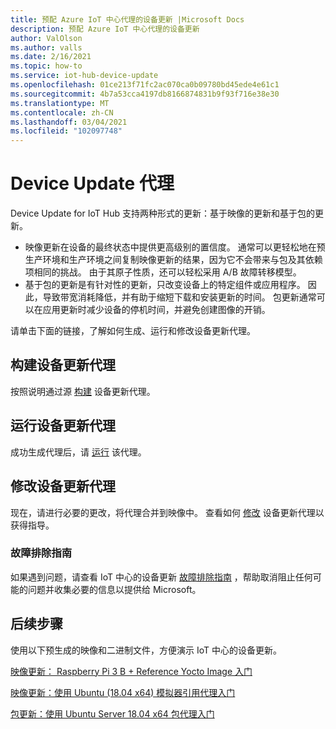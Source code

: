 ```yaml
---
title: 预配 Azure IoT 中心代理的设备更新 |Microsoft Docs
description: 预配 Azure IoT 中心代理的设备更新
author: ValOlson
ms.author: valls
ms.date: 2/16/2021
ms.topic: how-to
ms.service: iot-hub-device-update
ms.openlocfilehash: 01ce213f71fc2ac070ca0b09780bd45ede4e61c1
ms.sourcegitcommit: 4b7a53cca4197db8166874831b9f93f716e38e30
ms.translationtype: MT
ms.contentlocale: zh-CN
ms.lasthandoff: 03/04/2021
ms.locfileid: "102097748"
---
```

# <a name="device-update-agent"></a>Device Update 代理

Device Update for IoT Hub 支持两种形式的更新：基于映像的更新和基于包的更新。 

* 映像更新在设备的最终状态中提供更高级别的置信度。 通常可以更轻松地在预生产环境和生产环境之间复制映像更新的结果，因为它不会带来与包及其依赖项相同的挑战。 由于其原子性质，还可以轻松采用 A/B 故障转移模型。 
* 基于包的更新是有针对性的更新，只改变设备上的特定组件或应用程序。 因此，导致带宽消耗降低，并有助于缩短下载和安装更新的时间。 包更新通常可以在应用更新时减少设备的停机时间，并避免创建图像的开销。 

请单击下面的链接，了解如何生成、运行和修改设备更新代理。

## <a name="build-the-device-update-agent"></a>构建设备更新代理

按照说明通过源 [构建](https://github.com/Azure/iot-hub-device-update/blob/main/docs/agent-reference/how-to-build-agent-code.md) 设备更新代理。

## <a name="run-the-device-update-agent"></a>运行设备更新代理

成功生成代理后，请 [运行](https://github.com/Azure/iot-hub-device-update/blob/main/docs/agent-reference/how-to-run-agent.md) 该代理。

## <a name="modifying-the-device-update-agent"></a>修改设备更新代理

现在，请进行必要的更改，将代理合并到映像中。  查看如何 [修改](https://github.com/Azure/iot-hub-device-update/blob/main/docs/agent-reference/how-to-modify-the-agent-code.md) 设备更新代理以获得指导。

### <a name="troubleshooting-guide"></a>故障排除指南

如果遇到问题，请查看 IoT 中心的设备更新 [故障排除指南](troubleshoot-device-update.md) ，帮助取消阻止任何可能的问题并收集必要的信息以提供给 Microsoft。

## <a name="next-steps"></a>后续步骤

使用以下预生成的映像和二进制文件，方便演示 IoT 中心的设备更新。  

[映像更新： Raspberry Pi 3 B + Reference Yocto Image 入门](device-update-raspberry-pi.md)

[映像更新：使用 Ubuntu (18.04 x64) 模拟器引用代理入门](device-update-simulator.md)

[包更新：使用 Ubuntu Server 18.04 x64 包代理入门](device-update-ubuntu-agent.md)

